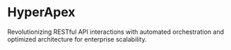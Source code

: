 # HyperApex
Revolutionizing RESTful API interactions with automated orchestration and optimized architecture for enterprise scalability.
